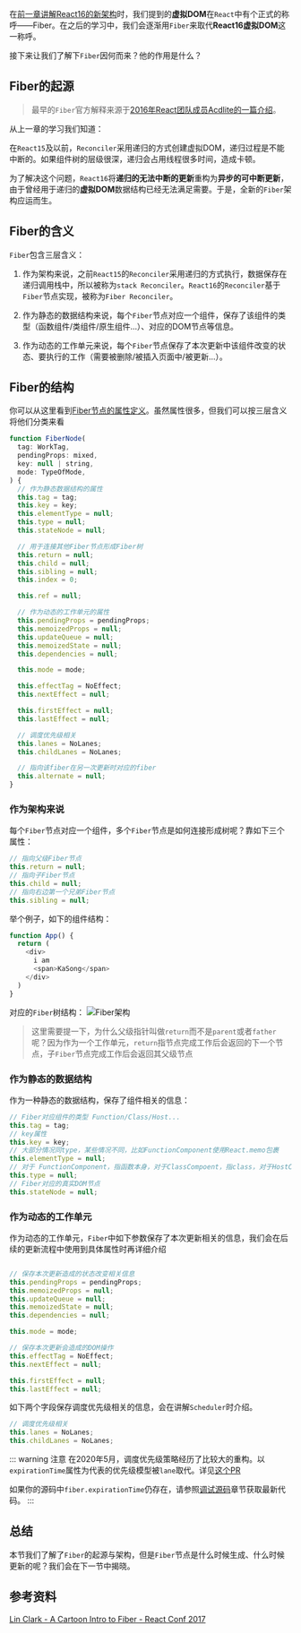 在[前一章讲解React16的新架构](/preparation/newConstructure)时，我们提到的**虚拟DOM**在`React`中有个正式的称呼——Fiber。在之后的学习中，我们会逐渐用`Fiber`来取代**React16虚拟DOM**这一称呼。

接下来让我们了解下`Fiber`因何而来？他的作用是什么？

## Fiber的起源

> 最早的`Fiber`官方解释来源于[2016年React团队成员Acdlite的一篇介绍](https://github.com/acdlite/react-fiber-architecture)。

从上一章的学习我们知道：

在`React15`及以前，`Reconciler`采用递归的方式创建虚拟DOM，递归过程是不能中断的。如果组件树的层级很深，递归会占用线程很多时间，造成卡顿。

为了解决这个问题，`React16`将**递归的无法中断的更新**重构为**异步的可中断更新**，由于曾经用于递归的**虚拟DOM**数据结构已经无法满足需要。于是，全新的`Fiber`架构应运而生。

## Fiber的含义

`Fiber`包含三层含义：

1. 作为架构来说，之前`React15`的`Reconciler`采用递归的方式执行，数据保存在递归调用栈中，所以被称为`stack Reconciler`。`React16`的`Reconciler`基于`Fiber`节点实现，被称为`Fiber Reconciler`。

2. 作为静态的数据结构来说，每个`Fiber`节点对应一个组件，保存了该组件的类型（函数组件/类组件/原生组件...）、对应的DOM节点等信息。

3. 作为动态的工作单元来说，每个`Fiber`节点保存了本次更新中该组件改变的状态、要执行的工作（需要被删除/被插入页面中/被更新...）。

## Fiber的结构

你可以从这里看到[Fiber节点的属性定义](https://github.com/facebook/react/blob/master/packages/react-reconciler/src/ReactFiber.new.js#L116)。虽然属性很多，但我们可以按三层含义将他们分类来看

```js
function FiberNode(
  tag: WorkTag,
  pendingProps: mixed,
  key: null | string,
  mode: TypeOfMode,
) {
  // 作为静态数据结构的属性
  this.tag = tag;
  this.key = key;
  this.elementType = null;
  this.type = null;
  this.stateNode = null;

  // 用于连接其他Fiber节点形成Fiber树
  this.return = null;
  this.child = null;
  this.sibling = null;
  this.index = 0;

  this.ref = null;

  // 作为动态的工作单元的属性
  this.pendingProps = pendingProps;
  this.memoizedProps = null;
  this.updateQueue = null;
  this.memoizedState = null;
  this.dependencies = null;

  this.mode = mode;

  this.effectTag = NoEffect;
  this.nextEffect = null;

  this.firstEffect = null;
  this.lastEffect = null;

  // 调度优先级相关
  this.lanes = NoLanes;
  this.childLanes = NoLanes;

  // 指向该fiber在另一次更新时对应的fiber
  this.alternate = null;
}
```

### 作为架构来说

每个`Fiber`节点对应一个组件，多个`Fiber`节点是如何连接形成树呢？靠如下三个属性：

```js
// 指向父级Fiber节点
this.return = null;
// 指向子Fiber节点
this.child = null;
// 指向右边第一个兄弟Fiber节点
this.sibling = null;
```

举个例子，如下的组件结构：

```js
function App() {
  return (
    <div>
      i am
      <span>KaSong</span>
    </div>
  )
}
```

对应的`Fiber`树结构：
<img :src="$withBase('/img/fiber.png')" alt="Fiber架构">

> 这里需要提一下，为什么父级指针叫做`return`而不是`parent`或者`father`呢？因为作为一个工作单元，`return`指节点完成工作后会返回的下一个节点，子`Fiber`节点完成工作后会返回其父级节点

### 作为静态的数据结构

作为一种静态的数据结构，保存了组件相关的信息：

```js
// Fiber对应组件的类型 Function/Class/Host...
this.tag = tag;
// key属性
this.key = key;
// 大部分情况同type，某些情况不同，比如FunctionComponent使用React.memo包裹
this.elementType = null;
// 对于 FunctionComponent，指函数本身，对于ClassCompoent，指class，对于HostComponent，指DOM节点tagName
this.type = null;
// Fiber对应的真实DOM节点
this.stateNode = null;
```

### 作为动态的工作单元

作为动态的工作单元，`Fiber`中如下参数保存了本次更新相关的信息，我们会在后续的更新流程中使用到具体属性时再详细介绍

```js

// 保存本次更新造成的状态改变相关信息
this.pendingProps = pendingProps;
this.memoizedProps = null;
this.updateQueue = null;
this.memoizedState = null;
this.dependencies = null;

this.mode = mode;

// 保存本次更新会造成的DOM操作
this.effectTag = NoEffect;
this.nextEffect = null;

this.firstEffect = null;
this.lastEffect = null;
```

如下两个字段保存调度优先级相关的信息，会在讲解`Scheduler`时介绍。

```js
// 调度优先级相关
this.lanes = NoLanes;
this.childLanes = NoLanes;
```

::: warning 注意
在2020年5月，调度优先级策略经历了比较大的重构。以`expirationTime`属性为代表的优先级模型被`lane`取代。详见[这个PR](https://github.com/facebook/react/pull/18796)

如果你的源码中`fiber.expirationTime`仍存在，请参照[调试源码](../preparation/source.html)章节获取最新代码。
:::

## 总结

本节我们了解了`Fiber`的起源与架构，但是`Fiber`节点是什么时候生成、什么时候更新的呢？我们会在下一节中揭晓。

## 参考资料

[Lin Clark - A Cartoon Intro to Fiber - React Conf 2017](https://www.bilibili.com/video/BV1it411p7v6?from=search&seid=3508901752524570226)